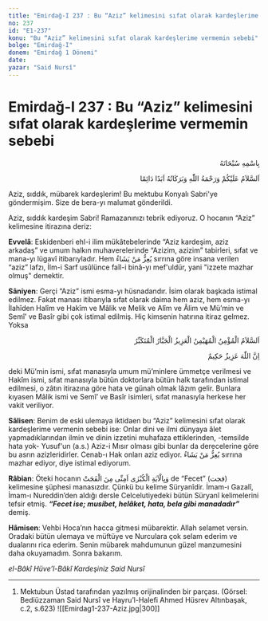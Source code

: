 ```yaml
---
title: "Emirdağ-I 237 : Bu “Aziz” kelimesini sıfat olarak kardeşlerime vermemin sebebi"
no: 237
id: "E1-237"
konu: "Bu “Aziz” kelimesini sıfat olarak kardeşlerime vermemin sebebi"
bolge: "Emirdağ-I"
donem: "Emirdağ 1 Dönemi"
date: 
yazar: "Said Nursî"
---
```


# Emirdağ-I 237 : Bu “Aziz” kelimesini sıfat olarak kardeşlerime vermemin sebebi

<p class="arabic" dir="rtl" title="Meal: “Her türlü noksan sıfatlardan yüce olan Allah’ın adıyla.”">بِاسْمِهِ سُبْحَانَهُ</p>

<p class="arabic" dir="rtl" title="Meal: “Allah’ın selâmı, rahmeti ve bereketleri, ebedî ve dâimî olarak üzerinize olsun.”">اَلسَّلاَمُ عَلَيْكُمْ وَرَحْمَةُ اللّٰهِ وَبَرَكَاتُهُ اَبَدًا دَائِمًا</p>

Aziz, sıddık, mübarek kardeşlerim! Bu mektubu Konyalı Sabri'ye göndermişim. Size de bera-yı malumat gönderildi.

Aziz, sıddık kardeşim Sabri! Ramazanınızı tebrik ediyoruz. O hocanın “Aziz” kelimesine itirazına deriz:

**Evvelâ**: Eskidenberi ehl-i ilim mükâtebelerinde “Aziz kardeşim, aziz arkadaş” ve umum halkın muhaverelerinde “Azizim, azizim” tabirleri, sıfat ve mana-yı lügavî itibarıyladır. Hem <span class="arabic" dir="rtl" title="Meal: “Dilediğini aziz kılar”">يُعِزُّ مَنْ يَشَاءُ</span> sırrına göre insana verilen “aziz” lafzı, İlm-i Sarf usûlünce faîl-i binâ-yı mef'uldür, yani "izzete mazhar olmuş" demektir.

**Sâniyen**: Gerçi “Aziz” ismi esma-yı hüsnadandır. İsim olarak başkada istimal edilmez. Fakat manası itibarıyla sıfat olarak daima hem aziz, hem esma-yı İlahîden Halîm ve Hakîm ve Mâlik ve Melik ve Alîm ve Âlim ve Mü’min ve Semî’ ve Basîr gibi çok istimal edilmiş. Hiç kimsenin hatırına itiraz gelmez. Yoksa

<p class="arabic" dir="rtl" title="Meal: “O, Selam (barış ve esenliğin kaynağı), Mü’min (güvenlik veren), Müheymin (gözetip koruyan), Aziz (mutlak güç sahibi), Cebbâr (dilediğini yaptıran) ve Mütekebbir (büyüklükte eşsiz) olan Allah'tır.” [Haşr Sûresi, 59:23]">اَلسَّلاَمُ الْمُؤْمِنُ الْمُهَيْمِنُ الْعَزِيزُ الْجَبَّارُ الْمُتَكَبِّرُ</p>

<p class="arabic" dir="rtl" title="Meal: “Şüphesiz Allah Aziz’dir (mutlak güç sahibidir), Hakîm’dir (hüküm ve hikmet sahibidir.)” [Bakara Sûresi, 2:220]">اِنَّ اللّٰهَ عَزِيزٌ حَكِيمٌ</p>

deki Mü’min ismi, sıfat manasıyla umum mü’minlere ümmetçe verilmesi ve Hakîm ismi, sıfat manasıyla bütün doktorlara bütün halk tarafından istimal edilmesi, o zâtın itirazına göre hata ve günah olmak lâzım gelir. Bunlara kıyasen Mâlik ismi ve Semî’ ve Basîr isimleri, sıfat manasıyla herkese her vakit veriliyor.

**Sâlisen**: Benim de eski ulemaya iktidaen bu “Aziz” kelimesini sıfat olarak kardeşlerime vermenin sebebi ise: Onlar dini ve ilmi dünyaya âlet yapmadıklarından ilmin ve dinin izzetini muhafaza ettiklerinden, -temsilde hata yok- Yusuf'un (a.s.) Aziz-i Mısır olması gibi bunlar da derecelerine göre bu asrın azizleridirler. Cenab-ı Hak onları aziz ediyor. <span class="arabic" dir="rtl" title="Meal: “Dilediğini aziz kılar”">يُعِزُّ مَنْ يَشَاءُ</span> sırrına mazhar ediyor, diye istimal ediyorum.

**Râbian**: Öteki hocanın <span class="arabic" dir="rtl" title="Meal: “Âyetü’l-Kübrâ (büyük âyetler) vesilesiyle beni musibetten emin kıl”">وَبِالْآيَةِ الْكُبْرٰى اَمِنِّى مِنَ الْفَجَتْ</span> de “Fecet” (<span class="arabic" dir="rtl" title="">فجت</span>) kelimesine şüphesi manasızdır. Çünkü bu kelime Süryanîdir. İmam-ı Gazalî, İmam-ı Nureddin’den aldığı dersle Celcelutiyedeki bütün Süryanî kelimelerini tefsir etmiş. ***“Fecet ise; musibet, helâket, hata, bela gibi manadadır”*** demiş.

**Hâmisen**: Vehbi Hoca’nın hacca gitmesi mübarektir. Allah selamet versin. Oradaki bütün ulemaya ve müftüye ve Nurculara çok selam ederim ve dualarını rica ederim. Senin mübarek mahdumunun güzel manzumesini daha okuyamadım. Sonra bakarım.

*el-Bâkî Hüve’l-Bâkî*
*Kardeşiniz*
*Said Nursî*

***

1. Mektubun Üstad tarafından yazılmış orijinalinden bir parçası. (Görsel: Bediüzzaman Said Nursî ve Hayru’l-Halefi Ahmed Hüsrev Altınbaşak, c.2, s.623)
![[Emirdag1-237-Aziz.jpg|300]]

